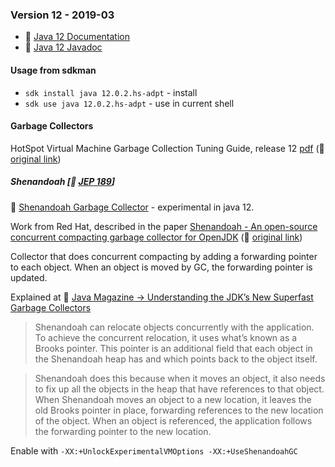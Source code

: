 ### Version 12 - 2019-03

* 🔗 [Java 12 Documentation](https://docs.oracle.com/javase/12/)
* 🔗 [Java 12 Javadoc](https://docs.oracle.com/en/java/javase/12/docs/api/index.html)

#### Usage from sdkman

* `sdk install java 12.0.2.hs-adpt` - install
* `sdk use java 12.0.2.hs-adpt` - use in current shell

#### Garbage Collectors

HotSpot Virtual Machine Garbage Collection Tuning Guide, release 12 [pdf](./docs/hotspot-virtual-machine-garbage-collection-tuning-guide-v12.pdf) (🔗 [original link](https://docs.oracle.com/en/java/javase/12/gctuning/))

##### Shenandoah [🔗 [JEP 189](https://openjdk.java.net/jeps/189)]

🔗 [Shenandoah Garbage Collector](https://wiki.openjdk.java.net/display/shenandoah) - experimental in java 12.

Work from Red Hat, described in the paper [Shenandoah - An open-source concurrent compacting garbage collector for OpenJDK](./docs/PPPJ2016.pdf) (🔗 [original link](https://www.researchgate.net/publication/306112816_Shenandoah_An_open-source_concurrent_compacting_garbage_collector_for_OpenJDK))

Collector that does concurrent compacting by adding a forwarding pointer to each object. When an object is moved by GC, the forwarding pointer is updated.

Explained at 🔗 [Java Magazine -> Understanding the JDK’s New Superfast Garbage Collectors](https://blogs.oracle.com/javamagazine/understanding-the-jdks-new-superfast-garbage-collectors)

> Shenandoah can relocate objects concurrently with the application. To achieve the concurrent relocation, it uses what’s known as a Brooks pointer. This pointer is an additional field that each object in the Shenandoah heap has and which points back to the object itself.

> Shenandoah does this because when it moves an object, it also needs to fix up all the objects in the heap that have references to that object. When Shenandoah moves an object to a new location, it leaves the old Brooks pointer in place, forwarding references to the new location of the object. When an object is referenced, the application follows the forwarding pointer to the new location.

Enable with `-XX:+UnlockExperimentalVMOptions -XX:+UseShenandoahGC`
